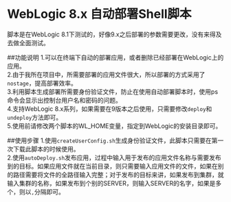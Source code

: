 WebLogic 8.x 自动部署Shell脚本
==========

脚本是在WebLogic 8.1下测试的，好像9.x之后部署的参数需要更改，没有来得及去做全面测试。

##功能说明
1.可以在终端下自动的部署应用，或者删除已经部署在WebLogic上的应用。   
2.由于我所在项目中，所需要部署的应用文件很大，所以部署的方式采用了`nostage`，提高部署效率。   
3.利用脚本生成部署所需要身份验证文件，防止在使用自动部署脚本时，使用ps命令会显示出控制台用户名和密码的问题。   
4.支持WebLogic 8.x系列，如果需要在9版本之后使用，只需要修改`deploy`和`undeploy`方法即可。   
5.使用前请修改两个脚本的WL_HOME变量，指定到WebLogic的安装目录即可。   

##使用步骤
1.使用`createUserConfig.sh`生成身份验证文件，此脚本只需要在第一次下载此脚本的时候使用。   
2.使用`autoDeploy.sh`发布应用，过程中输入用于发布的应用文件名称与需要发布到的目标。如果应用文件就在当前目录，则只需要输入应用文件的文件，如果在别的路径需要将文件的全路径输入完整；对于发布的目标来讲，如果发布到集群，就输入集群的名称，如果发布到个别的SERVER，则输入SERVER的名字，如果是多个，则以`,`分隔即可。   
